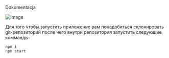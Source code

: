 Dokumentacja

![image](https://user-images.githubusercontent.com/71015266/192089211-98bcd27b-b073-4da2-8a28-57793ea41372.png)

Для того чтобы запустить приложение вам понадобиться склонировать git-репозиторий после чего внутри репозитория запустить следующие комманды:


```
npm i
npm start
```
